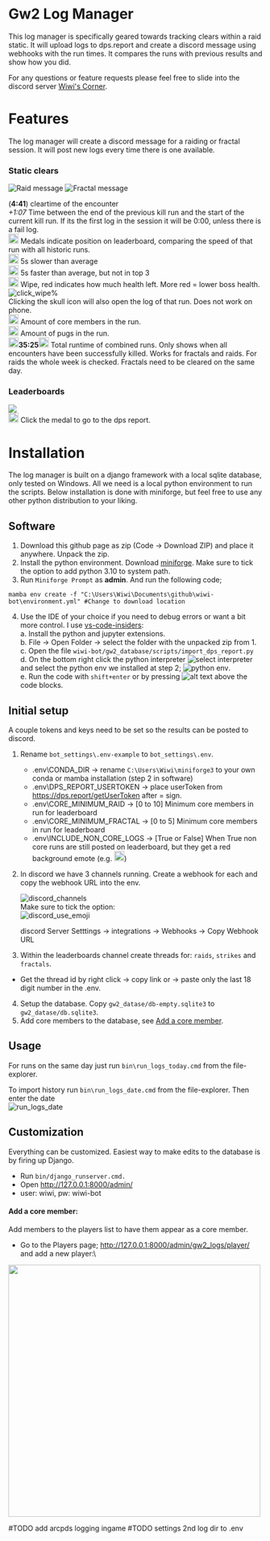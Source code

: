 # Gw2 Log Manager
This log manager is specifically geared towards tracking clears within a raid static. It will upload logs to dps.report and create a discord message using webhooks with the run times. 
It compares the runs with previous results and show how you did.


For any questions or feature requests please feel free to slide into the discord server
[Wiwi's Corner](https://discord.gg/rwhFSzTS).

# Features
The log manager will create a discord message for a raiding or fractal session. It will post new logs every time there is one available.

### Static clears
![Raid message](img/raid_message.png)
![Fractal message](img/fractal_message.png)

(**4:41**) cleartime of the encounter\
_+1:07_ Time between the end of the previous kill run and the start of the current kill run. If its the first log in the session it will be 0:00, unless there is a fail log. \
<img src="gw2_database/img/medal_first.png" width="20"/> Medals indicate position on leaderboard, comparing the speed of that run with all historic runs.\
<img src="gw2_database/img/badmedal.png" alt="below average" width="20"/> 5s slower than average\
<img src="gw2_database/img/goodmedal.png" alt="above average" width="20"/> 5s faster than average, but not in top 3\
<img src="gw2_database/img/skull_5_8.png" alt="wipe_50%" width="20"/> Wipe, red indicates how much health left. More red = lower boss health.\
<img src="img/click_wipe.png" alt="click_wipe%" width=""/>\
Clicking the skull icon will also open the log of that run. Does not work on phone.\
<img src="gw2_database/img/core.gif" width="20"/> Amount of core members in the run.\
<img src="gw2_database/img/pug.gif" width="20"/> Amount of pugs in the run.\
<img src="gw2_database/img/badmedal.png" width="20"/>**35:25**<img src="gw2_database/img/badmedal.png" width="20"/> Total runtime of combined runs. Only shows when all encounters have been successfully killed. Works for fractals and raids. For raids the whole week is checked. Fractals need to be cleared on the same day.

### Leaderboards
<img src="img/leaderboard_message.png" width=""/>\
<img src="gw2_database/img/medal_first.png" width="20"/> Click the medal to go to the dps report.

# Installation
The log manager is built on a django framework with a local sqlite database, only tested on Windows. All we need is a local python environment to run the scripts. Below installation is done with miniforge, but feel free
to use any other python distribution to your liking.

## Software
<!-- 1. <s>Download the latest [release](https://github.com/wiwihere/wiwi-bot/releases)<\s> and place it anywhere. Unpack the zip. -->
1. Download this github page as zip (Code -> Download ZIP) and place it anywhere. Unpack the zip.
2. Install the python environment. Download [miniforge](https://github.com/conda-forge/miniforge). Make sure to tick the option to add python 3.10 to system path.
3. Run `Miniforge Prompt` as **admin**. And run the following code;
```
mamba env create -f "C:\Users\Wiwi\Documents\github\wiwi-bot\environment.yml" #Change to download location
```
4. Use the IDE of your choice if you need to debug errors or want a bit more control. I use [vs-code-insiders](https://code.visualstudio.com/insiders):\
    a. Install the python and jupyter extensions.\
    b. File -> Open Folder ->  select the folder with the unpacked zip from 1.\
    c. Open the file `wiwi-bot/gw2_database/scripts/import_dps_report.py`\
    d. On the bottom right click the python interpreter ![select interpreter](img/vscode_select_interpreter.png) and select the python env we installed at step 2; ![python env](img/vscode_python_env.png).\
    e. Run the code with `shift+enter` or by pressing ![alt text](img/vscode_runcell.png) above the code blocks.

## Initial setup
A couple tokens and keys need to be set so the results can be posted to discord.
1. Rename `bot_settings\.env-example` to `bot_settings\.env`.
    - .env\CONDA_DIR -> rename `C:\Users\Wiwi\miniforge3` to your own conda or mamba installation (step 2 in software)
    - .env\DPS_REPORT_USERTOKEN -> place userToken from https://dps.report/getUserToken after = sign.
    - .env\CORE_MINIMUM_RAID -> [0 to 10] Minimum core members in run for leaderboard
    - .env\CORE_MINIMUM_FRACTAL -> [0 to 5] Minimum core members in run for leaderboard
    - .env\INCLUDE_NON_CORE_LOGS -> [True or False] When True non core runs are still posted on leaderboard, but they get a red background emote (e.g. <img src="gw2_database/img/medal_first_invalid.png" width="20"/>)

2. In discord we have 3 channels running. Create a webhook for each and copy the webhook URL into the env. 

    ![discord_channels](img/discord_channel.png)\
    Make sure to tick the option:\
    ![discord_use_emoji](img/discord_use_emoji.png)

    discord Server Setttings -> integrations -> Webhooks -> Copy Webhook URL
3. Within the leaderboards channel create threads for: `raids`, `strikes` and `fractals`.
- Get the thread id by right click -> copy link or  -> paste only the last 18 digit number in the .env.
4. Setup the database. Copy `gw2_datase/db-empty.sqlite3` to `gw2_datase/db.sqlite3`.
5. Add core members to the database, see [Add a core member](#add-a-core-member).

## Usage
For runs on the same day just run `bin\run_logs_today.cmd` from the file-explorer.

To import history run `bin\run_logs_date.cmd` from the file-explorer. Then enter the date \
![run_logs_date](img/run_logs_date.png)

## Customization
Everything can be customized. Easiest way to make edits to the database is by firing up Django.

- Run `bin/django_runserver.cmd.`
- Open http://127.0.0.1:8000/admin/
- user: wiwi, pw: wiwi-bot

#### Add a core member:
Add members to the players list to have them appear as a core member. 

- Go to the Players page; http://127.0.0.1:8000/admin/gw2_logs/player/ and add a new player:\
<img src="img/add_player.png" width="500"/>


<!-- #### Add new encounter
When parsing a log from an encounter that is not in the database yet, the script will crash.
It will have to be added to the database:
#TODO add image of error report with boss id -->
#TODO add arcpds logging ingame
#TODO settings 2nd log dir to .env